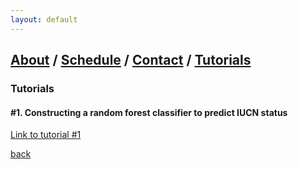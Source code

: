 ```yaml
---
layout: default
---
```

## [About](index.md) / [Schedule](./Schedule.html) / [Contact](./Contact.html) / [Tutorials](./Tutorials.html)

### Tutorials

#### #1. Constructing a random forest classifier to predict IUCN status

[Link to tutorial #1](https://predictivephylogeography-ssb2018.github.io/Random_Forest.html)

[back](./)
